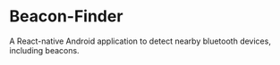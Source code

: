 # Beacon-Finder

A React-native Android application to detect nearby bluetooth devices, including beacons.
